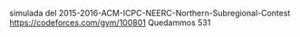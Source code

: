 simulada del 2015-2016-ACM-ICPC-NEERC-Northern-Subregional-Contest
https://codeforces.com/gym/100801
Quedammos 531